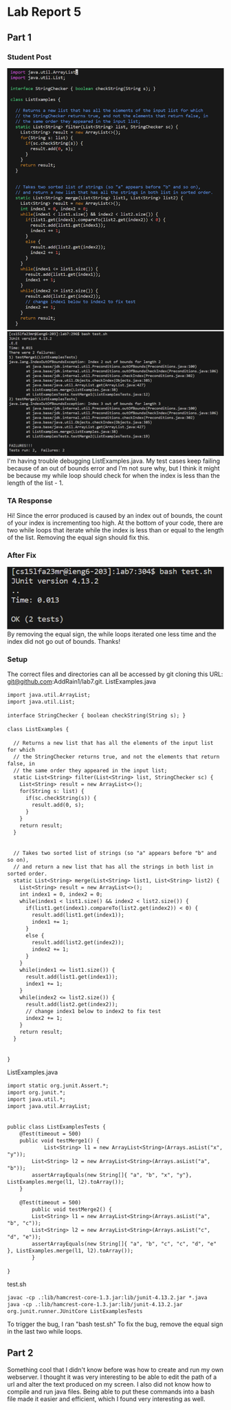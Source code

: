 # **Lab Report 5**
## Part 1
### Student Post
![one](lr5.1.png)
![two](lr5.2.png)
I'm having trouble debugging ListExamples.java. My test cases keep failing because of an out of bounds error and I'm not sure why, but I think it might be because my while loop should check for when the index is less than the length of the list - 1.

### TA Response
Hi! Since the error produced is caused by an index out of bounds, the count of your index is incrementing too high. At the bottom of your code, there are two while loops that iterate while the index is less than or equal to the length of the list. Removing the equal sign should fix this.

### After Fix
![three](lr5.3.png)
By removing the equal sign, the while loops iterated one less time and the index did not go out of bounds. Thanks!

### Setup
The correct files and directories can all be accessed by git cloning this URL: git@github.com:AddRain1/lab7.git.
ListExamples.java
```
import java.util.ArrayList;
import java.util.List;

interface StringChecker { boolean checkString(String s); }

class ListExamples {

  // Returns a new list that has all the elements of the input list for which
  // the StringChecker returns true, and not the elements that return false, in
  // the same order they appeared in the input list;
  static List<String> filter(List<String> list, StringChecker sc) {
    List<String> result = new ArrayList<>();
    for(String s: list) {
      if(sc.checkString(s)) {
        result.add(0, s);
      }
    }
    return result;
  }


  // Takes two sorted list of strings (so "a" appears before "b" and so on),
  // and return a new list that has all the strings in both list in sorted order.
  static List<String> merge(List<String> list1, List<String> list2) {
    List<String> result = new ArrayList<>();
    int index1 = 0, index2 = 0;
    while(index1 < list1.size() && index2 < list2.size()) {
      if(list1.get(index1).compareTo(list2.get(index2)) < 0) {
        result.add(list1.get(index1));
        index1 += 1;
      }
      else {
        result.add(list2.get(index2));
        index2 += 1;
      }
    }
    while(index1 <= list1.size()) {
      result.add(list1.get(index1));
      index1 += 1;
    }
    while(index2 <= list2.size()) {
      result.add(list2.get(index2));
      // change index1 below to index2 to fix test
      index2 += 1;
    }
    return result;
  }


}
```
ListExamples.java
```
import static org.junit.Assert.*;
import org.junit.*;
import java.util.*;
import java.util.ArrayList;


public class ListExamplesTests {
	@Test(timeout = 500)
	public void testMerge1() {
    		List<String> l1 = new ArrayList<String>(Arrays.asList("x", "y"));
		List<String> l2 = new ArrayList<String>(Arrays.asList("a", "b"));
		assertArrayEquals(new String[]{ "a", "b", "x", "y"}, ListExamples.merge(l1, l2).toArray());
	}
	
	@Test(timeout = 500)
        public void testMerge2() {
		List<String> l1 = new ArrayList<String>(Arrays.asList("a", "b", "c"));
		List<String> l2 = new ArrayList<String>(Arrays.asList("c", "d", "e"));
		assertArrayEquals(new String[]{ "a", "b", "c", "c", "d", "e" }, ListExamples.merge(l1, l2).toArray());
        }

}
```
test.sh
```
javac -cp .:lib/hamcrest-core-1.3.jar:lib/junit-4.13.2.jar *.java
java -cp .:lib/hamcrest-core-1.3.jar:lib/junit-4.13.2.jar org.junit.runner.JUnitCore ListExamplesTests
```
To trigger the bug, I ran "bash test.sh"
To fix the bug, remove the equal sign in the last two while loops.

## Part 2
Something cool that I didn't know before was how to create and run my own webserver. I thought it was very interesting to be able to edit the path of a url and alter the text produced on my screen.  I also did not know how to compile and run java files. Being able to put these commands into a bash file made it easier and efficient, which I found very interesting as well.  
